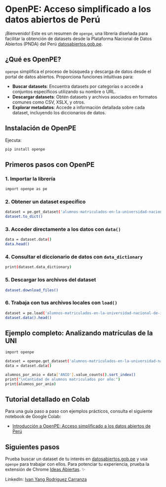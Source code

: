# OpenPE: Acceso simplificado a los datos abiertos de Perú

¡Bienvenido!  Este es un resumen de `openpe`, una librería diseñada para facilitar la obtención de datasets desde la Plataforma Nacional de Datos Abiertos (PNDA) del Perú [datosabiertos.gob.pe](https://datosabiertos.gob.pe). 

## ¿Qué es OpenPE? 

`openpe` simplifica el proceso de búsqueda y descarga de datos desde el portal de datos abiertos. Proporciona funciones intuitivas para:

- **Buscar datasets**: Encuentra datasets por categorías o accede a conjuntos específicos utilizando su nombre o URL. 
- **Descargar datasets**: Obtén datasets y archivos asociados en formatos comunes como CSV, XSLX, y otros. 
- **Explorar metadatos**: Accede a información detallada sobre cada dataset, incluyendo los diccionarios de datos. 

## Instalación de OpenPE ️

Ejecuta:

```bash
pip install openpe
```

## Primeros pasos con OpenPE 

### 1. Importar la librería

```bash
import openpe as pe
```

### 2. Obtener un dataset específico

```bash
dataset = pe.get_dataset('alumnos-matriculados-en-la-universidad-nacional-de-ingeniería-uni')
dataset.to_dict()
```

### 3. Acceder directamente a los datos con `data()`

```bash
data = dataset.data()
data.head()
```

### 4. Consultar el diccionario de datos con `data_dictionary`

```bash
print(dataset.data_dictionary)
```

### 5. Descargar los archivos del dataset

```bash
dataset.download_files()
```

### 6. Trabaja con tus archivos locales con `load()`

```bash
dataset = pe.load('alumnos-matriculados-en-la-universidad-nacional-de-ingeniería-uni')
dataset.data().head()
```

## Ejemplo completo: Analizando matrículas de la UNI 

```bash
import openpe

dataset = openpe.get_dataset('alumnos-matriculados-en-la-universidad-nacional-de-ingeniería-uni')
data = dataset.data()

alumnos_por_anio = data['ANIO'].value_counts().sort_index()
print("\nCantidad de alumnos matriculados por año:")
print(alumnos_por_anio)
```

## Tutorial detallado en Colab

Para una guía paso a paso con ejemplos prácticos, consulta el siguiente notebook de Google Colab:

- [Introducción a OpenPE: Acceso simplificado a los datos abiertos de Perú](https://colab.research.google.com/drive/1WoonI0Av7FZzv19_IsyCllGGc_YWFrNI?usp=sharing)


## Siguientes pasos 

Prueba buscar un dataset de tu interés en [datosabiertos.gob.pe](https://datosabiertos.gob.pe) y usa `openpe` para trabajar con ellos. Para potenciar tu experiencia, prueba la extensión de Chrome [Ideas Abiertas](https://chromewebstore.google.com/detail/oloeehbhdjkhbkgdapldehjpnnlfgpla?utm_source=item-share-cb). ✨

LinkedIn: [Ivan Yang Rodriguez Carranza](https://www.linkedin.com/in/irodcar)